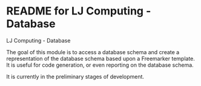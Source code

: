 README for LJ Computing - Database 
================================================================

LJ Computing - Database

The goal of this module is to access a database schema and create a 
representation of the database schema based upon a Freemarker template. It is 
useful for code generation, or even reporting on the database schema.

It is currently in the preliminary stages of development.


